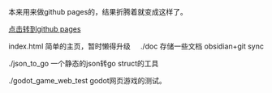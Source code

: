 本来用来做github pages的，结果折腾着就变成这样了。

[点击转到github pages](https://PastGone.github.io/)

index.html 简单的主页，暂时懒得升级
 
 
./doc 存储一些文档 obsidian+git sync

./json_to_go 一个静态的json转go struct的工具

./godot_game_web_test godot网页游戏的测试。
